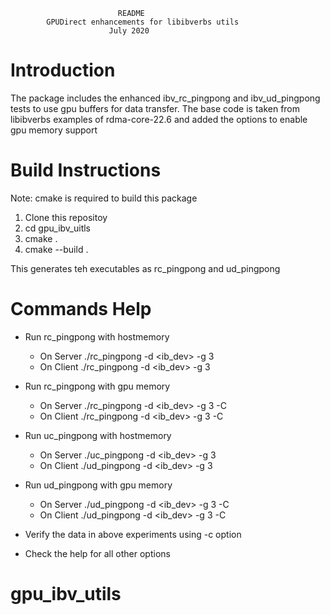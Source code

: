                             README
            GPUDirect enhancements for libibverbs utils
                          July 2020


Introduction
=============

The package includes the enhanced ibv_rc_pingpong and ibv_ud_pingpong tests to
use gpu buffers for data transfer. The base code is taken from libibverbs
examples of rdma-core-22.6 and added the options to enable gpu memory support

Build Instructions
==================

Note: cmake is required to build this package

1. Clone this repositoy
2. cd gpu_ibv_uitls
3. cmake .
4. cmake --build .

This generates teh executables as rc_pingpong and ud_pingpong

Commands Help
============

- Run rc_pingpong with hostmemory
    - On Server
         ./rc_pingpong -d <ib_dev>  -g 3
    - On Client
         ./rc_pingpong -d <ib_dev>  -g 3 <server ip>

- Run rc_pingpong with gpu memory
    - On Server
         ./rc_pingpong -d <ib_dev>  -g 3 -C
    - On Client
         ./rc_pingpong -d <ib_dev>  -g 3 -C <server ip>

- Run uc_pingpong with hostmemory
    - On Server
         ./uc_pingpong -d <ib_dev>  -g 3
    - On Client
         ./ud_pingpong -d <ib_dev>  -g 3 <server ip>

- Run ud_pingpong with gpu memory
    - On Server
         ./ud_pingpong -d <ib_dev>  -g 3 -C
    - On Client
         ./ud_pingpong -d <ib_dev>  -g 3 -C <server ip>

- Verify the data in above experiments using -c option
- Check the help for all other options
# gpu_ibv_utils